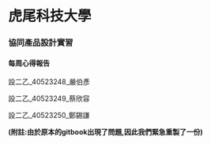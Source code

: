 # **虎尾科技大學**

### 協同產品設計實習

#### 每周心得報告

設二乙\_40523248\_嚴伯彥

設二乙\_40523249\_蔡欣容

設二乙\_40523250\_鄭錫謙

**\(附註:由於原本的gitbook出現了問題,因此我們緊急重製了一份\)**

